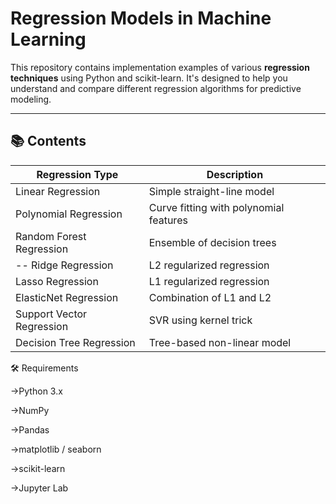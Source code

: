 # Regression Models in Machine Learning

This repository contains implementation examples of various **regression techniques** using Python and scikit-learn. It's designed to help you understand and compare different regression algorithms for predictive modeling.

---

## 📚 Contents

| Regression Type         | Description                               |
|--------------------------|------------------------------------------|
| Linear Regression        | Simple straight-line model               |
| Polynomial Regression    | Curve fitting with polynomial features   |
| Random Forest Regression | Ensemble of decision trees               |
|-- Ridge Regression       | L2 regularized regression                |
| Lasso Regression         | L1 regularized regression                |
| ElasticNet Regression    | Combination of L1 and L2                 |
| Support Vector Regression| SVR using kernel trick                   |
| Decision Tree Regression | Tree-based non-linear model              |




🛠 Requirements

->Python 3.x

->NumPy

->Pandas

->matplotlib / seaborn

->scikit-learn

->Jupyter Lab


